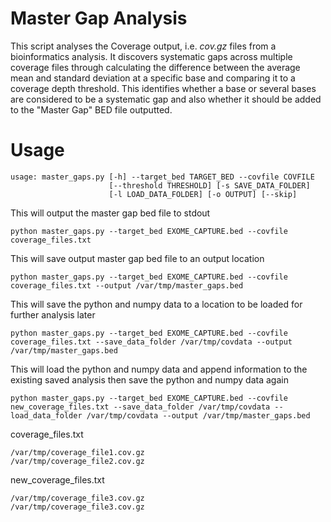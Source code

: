 Master Gap Analysis
=======================

This script analyses the Coverage output, i.e. *cov.gz* files from a bioinformatics analysis.
It discovers systematic gaps across multiple coverage files through calculating the difference
between the average mean and standard deviation at a specific base and comparing it to a 
coverage depth threshold. This identifies whether a base or several bases are considered to be 
a systematic gap and also whether it should be added to the "Master Gap" BED file outputted.

Usage
=======================
```
usage: master_gaps.py [-h] --target_bed TARGET_BED --covfile COVFILE
                      [--threshold THRESHOLD] [-s SAVE_DATA_FOLDER]
                      [-l LOAD_DATA_FOLDER] [-o OUTPUT] [--skip]
```

This will output the master gap bed file to stdout 
```
python master_gaps.py --target_bed EXOME_CAPTURE.bed --covfile coverage_files.txt  
```

This will save output master gap bed file to an output location
```
python master_gaps.py --target_bed EXOME_CAPTURE.bed --covfile coverage_files.txt --output /var/tmp/master_gaps.bed
```

This will save the python and numpy data to a location to be loaded for further analysis later
```
python master_gaps.py --target_bed EXOME_CAPTURE.bed --covfile coverage_files.txt --save_data_folder /var/tmp/covdata --output /var/tmp/master_gaps.bed
```

This will load the python and numpy data and append information to the existing saved analysis then save the python and numpy data again
```
python master_gaps.py --target_bed EXOME_CAPTURE.bed --covfile new_coverage_files.txt --save_data_folder /var/tmp/covdata --load_data_folder /var/tmp/covdata --output /var/tmp/master_gaps.bed
```

coverage_files.txt
```
/var/tmp/coverage_file1.cov.gz
/var/tmp/coverage_file2.cov.gz
```

new_coverage_files.txt
```
/var/tmp/coverage_file3.cov.gz
/var/tmp/coverage_file3.cov.gz
```



